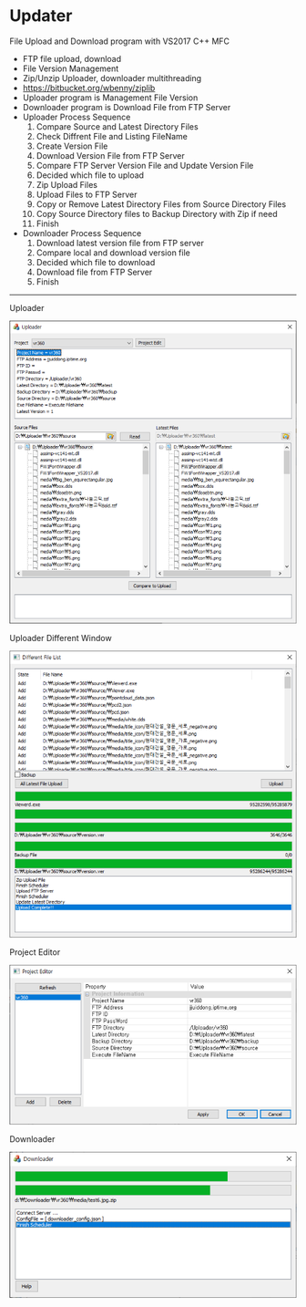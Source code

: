 # Updater
File Upload and Download program with VS2017 C++ MFC
- FTP file upload, download
- File Version Management
- Zip/Unzip Uploader, downloader multithreading
 - https://bitbucket.org/wbenny/ziplib
- Uploader program is Management File Version
- Downloader program is Download File from FTP Server
- Uploader Process Sequence
  1. Compare Source and Latest Directory Files
  2. Check Diffrent File and Listing FileName
  3. Create Version File
  4. Download Version File from FTP Server
  5. Compare FTP Server Version File and Update Version File
  6. Decided which file to upload 
  7. Zip Upload Files
  8. Upload Files to FTP Server
  9. Copy or Remove Latest Directory Files from Source Directory Files
  10. Copy Source Directory files to Backup Directory with Zip if need
  11. Finish
- Downloader Process Sequence
  1. Download latest version file from FTP server
  2. Compare local and download version file
  3. Decided which file to download
  4. Download file from FTP Server
  5. Finish
 
 --------------------------------------------------------------
Uploader

![Alt text](https://github.com/jjuiddong/Updater/blob/master/Doc/2019-11-13-1.png?raw=true)

Uploader Different Window

![Alt text](https://github.com/jjuiddong/Updater/blob/master/Doc/2019-11-13-diffdlg.png?raw=true)

Project Editor

![Alt text](https://github.com/jjuiddong/Updater/blob/master/Doc/2019-11-13-projecteditor.png?raw=true)

Downloader

![Alt text](https://github.com/jjuiddong/Updater/blob/master/Doc/2019-11-13-downloader.png?raw=true)
